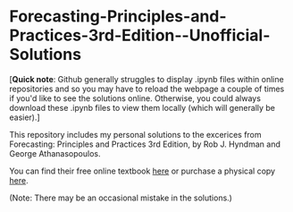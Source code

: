 # Forecasting-Principles-and-Practices-3rd-Edition--Unofficial-Solutions

[**Quick note**: Github generally struggles to display .ipynb files within online repositories and so you may have to reload the webpage a couple of times if you'd like to see the solutions online. Otherwise, you could always download these .ipynb files to view them locally (which will generally be easier).]

This repository includes my personal solutions to the excerices from Forecasting: Principles and Practices 3rd Edition, by Rob J. Hyndman and George Athanasopoulos.

You can find their free online textbook [here](https://otexts.com/fpp3/) or purchase a physical copy [here](https://www.amazon.com/dp/0987507133?tag=otexts0e-21&geniuslink=true).

(Note: There may be an occasional mistake in the solutions.)
